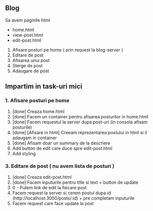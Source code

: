 ## Blog

Sa avem paginile html

- home.html
- view-post.html
- edit-post.html

1. Afisare posturi pe home ( prin request la blog-server )
2. Editare de post
3. Afisarea unui post
4. Sterge de post
5. Adaugare de post

## Impartim in task-uri mici

### 1. Afisare posturi pe home

1. [done] Creaza home.html
2. [done] Facem un container pentru afisarea posturilor in home.html
3. [done] Facem requestul la server dupa post-uri (in consola afisam posturile)
4. [done] [Afisare in html] Creeam reprezentarea postului in html si il adaugam in container
5. [done] Afisam doar un summary de la descriere
6. Add button de edit care duce spre edit-post.html
7. Add styling

### 3. Editare de post ( nu avem lista de posturi )

1. [done] Creaza edit-post.html
2. [done] Facem inputurile pentru title si text + button de update
3. 0 - Putem link de edit la fiecare post
4. Facem request la server si cerem postul dupa id (http://localhost:3000/posts/:id) + pre completam inputurile
5. Facem request care face update la post
